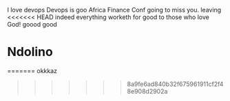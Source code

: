 I love devops
Devops is goo
Africa Finance Conf
going to miss you.
leaving
<<<<<<< HEAD
indeed everything worketh for good to those who love God!
goood good
# Ndolino
=======
okkkaz
>>>>>>> 8a9fe6ad840b32f675961911cf2f48e908d2902a
